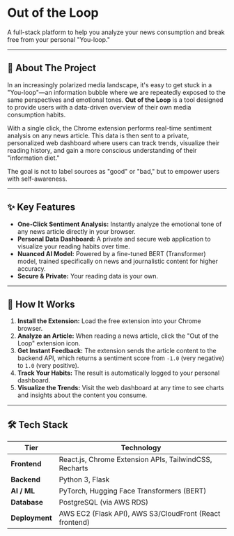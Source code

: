 # Out of the Loop

A full-stack platform to help you analyze your news consumption and break free from your personal "You-loop."

---

## 📖 About The Project

In an increasingly polarized media landscape, it's easy to get stuck in a "You-loop"—an information bubble where we are repeatedly exposed to the same perspectives and emotional tones. **Out of the Loop** is a tool designed to provide users with a data-driven overview of their own media consumption habits.

With a single click, the Chrome extension performs real-time sentiment analysis on any news article. This data is then sent to a private, personalized web dashboard where users can track trends, visualize their reading history, and gain a more conscious understanding of their "information diet."

The goal is not to label sources as "good" or "bad," but to empower users with self-awareness.

---

## ✨ Key Features
- **One-Click Sentiment Analysis:** Instantly analyze the emotional tone of any news article directly in your browser.  
- **Personal Data Dashboard:** A private and secure web application to visualize your reading habits over time.  
- **Nuanced AI Model:** Powered by a fine-tuned BERT (Transformer) model, trained specifically on news and journalistic content for higher accuracy.  
- **Secure & Private:** Your reading data is your own.  

---

## 🚀 How It Works
1. **Install the Extension:** Load the free extension into your Chrome browser.  
2. **Analyze an Article:** When reading a news article, click the "Out of the Loop" extension icon.  
3. **Get Instant Feedback:** The extension sends the article content to the backend API, which returns a sentiment score from `-1.0` (very negative) to `1.0` (very positive).  
4. **Track Your Habits:** The result is automatically logged to your personal dashboard.  
5. **Visualize the Trends:** Visit the web dashboard at any time to see charts and insights about the content you consume.  

---

## 🛠️ Tech Stack

| Tier        | Technology |
|-------------|------------|
| **Frontend** | React.js, Chrome Extension APIs, TailwindCSS, Recharts |
| **Backend**  | Python 3, Flask |
| **AI / ML**  | PyTorch, Hugging Face Transformers (BERT) |
| **Database** | PostgreSQL (via AWS RDS) |
| **Deployment** | AWS EC2 (Flask API), AWS S3/CloudFront (React frontend) |
